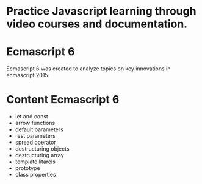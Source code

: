 # Practice Javascript learning through video courses and documentation.

# Ecmascript 6

Ecmascript 6 was created to analyze topics on key innovations in ecmascript 2015.

# Content Ecmascript 6

- let and const
- arrow functions
- default parameters
- rest parameters
- spread operator
- destructuring objects
- destructuring array
- template litarels
- prototype
- class properties
